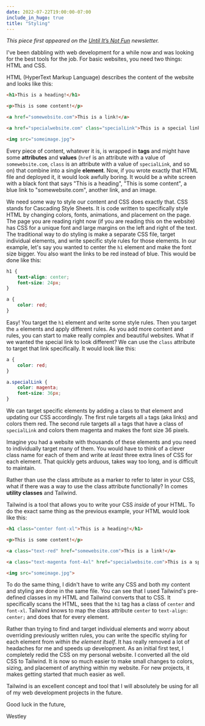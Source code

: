 ```yaml
---
date: 2022-07-22T19:00:00-07:00
include_in_hugo: true
title: "Styling"
---
```


*This piece first appeared on the [Until It’s Not Fun](https://untilitsnotfun.com/posts/2022-07-22/) newsletter.*

I've been dabbling with web development for a while now and was looking for the best tools for the job. For basic websites, you need two things: HTML and CSS.

HTML (HyperText Markup Language) describes the content of the website and looks like this:
```html
<h1>This is a heading!</h1>

<p>This is some content!</p>

<a href="somewebsite.com">This is a link!</a>

<a href="specialwebsite.com" class="specialLink">This is a special link</a>

<img src="someimage.jpg">
```
Every piece of content, whatever it is, is wrapped in **tags** and might have some **attributes** and **values** (`href` is an attribute with a value of `somewebsite.com`, `class` is an attribute with a value of `specialLink`, and so on) that combine into a single **element**. Now, if you wrote exactly that HTML file and deployed it, it would look awfully boring. It would be a white screen with a black font that says "This is a heading", "This is some content", a blue link to "somewebsite.com", another link, and an image.

We need some way to style our content and CSS does exactly that. CSS stands for Cascading Style Sheets. It is code written to specifically style HTML by changing colors, fonts, animations, and placement on the page. The page you are reading right now (if you are reading this on the website) has CSS for a unique font and large margins on the left and right of the text. The traditional way to do styling is make a separate CSS file, target individual elements, and write specific style rules for those elements. In our example, let's say you wanted to center the `h1` element and make the font size bigger. You also want the links to be red instead of blue. This would be done like this:
```css
h1 {
	text-align: center;
	font-size: 24px;
}

a {
	color: red;
}
```
Easy! You target the `h1` element and write some style rules. Then you target the `a` elements and apply different rules. As you add more content and rules, you can start to make really complex and beautiful websites. What if we wanted the special link to look different? We can use the `class` attribute to target that link specifically. It would look like this:
```css
a {
	color: red;
}

a.specialLink {
	color: magenta;
	font-size: 36px;
}
```
We can target specific elements by adding a class to that element and updating our CSS accordingly. The first rule targets all `a` tags (aka links) and colors them red. The second rule targets all `a` tags that have a class of `specialLink` and colors them magenta and makes the font size 36 pixels.

Imagine you had a website with thousands of these elements and you need to individually target many of them. You would have to think of a clever class name for each of them and write at *least* three extra lines of CSS for each element. That quickly gets arduous, takes way too long, and is difficult to maintain.

Rather than use the class attribute as a marker to refer to later in your CSS, what if there was a way to use the class attribute functionally? In comes **utility classes** and Tailwind.

Tailwind is a tool that allows you to write your CSS *inside* of your HTML. To do the exact same thing as the previous example, your HTML would look like this:
```html
<h1 class="center font-xl">This is a heading!</h1>

<p>This is some content!</p>

<a class="text-red" href="somewebsite.com">This is a link!</a>

<a class="text-magenta font-4xl" href="specialwebsite.com">This is a special link</a>

<img src="someimage.jpg">
```
To do the same thing, I didn't have to write any CSS and both my content and styling are done in the same file. You can see that I used Tailwind's pre-defined classes in my HTML and Tailwind converts that to CSS. It specifically scans the HTML, sees that the `h1` tag has a class of `center` and `font-xl`. Tailwind knows to map the class attribute `center` to `text-align: center;` and does that for every element.

Rather than trying to find and target individual elements and worry about overriding previously written rules, you can write the specific styling for each element from *within the element itself*. It has really removed a lot of headaches for me and speeds up development. As an initial first test, I completely redid the CSS on my personal website. I converted all the old CSS to Tailwind. It is now so much easier to make small changes to colors, sizing, and placement of anything within my website. For new projects, it makes getting started that much easier as well.

Tailwind is an excellent concept and tool that I will absolutely be using for all of my web development projects in the future.

Good luck in the future,

Westley
